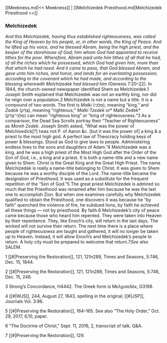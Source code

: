 [[Meekness.md|<< Meekness]]  |  [[Melchizedek Priesthood.md|Melchizedek Priesthood >>]]

### Melchizedek

*And this Melchizedek, having thus established righteousness, was called the King of Heaven by his people, or, in other words, the King of Peace. And he lifted up his voice, and he blessed Abram, being the high priest, and the keeper of the storehouse of God; him whom God had appointed to receive tithes for the poor. Wherefore, Abram paid unto him tithes of all that he had, of all the riches which he possessed, which God had given him, more than that which he had need. And it came to pass, that God blessed Abram, and gave unto him riches, and honor, and lands for an everlasting possession; according to the covenant which he had made, and according to the blessing wherewith Melchizedek had blessed him* (Genesis 7:20–22). In 1844, the church-owned newspaper identified Shem as Melchizedek.1 Joseph Smith explained that Melchizedek was not an earthly king, nor did he reign over a population.2 Melchizedek is not a name but a title. It is a compound of two words. The first is *Malki* (מַלְכִּי), meaning “king,” and *Zadok* (צֶדֶֿק), meaning “righteous;” *Malki Tzedek* or* Malki Zedek* (מַלְכִּי־צֶדֶֿק‬) can mean “righteous king” or “king of righteousness.”3 As a comparison, the Dead Sea Scrolls portray their “Teacher of Righteousness” as *Moreh Zedek*. Joseph Smith asked, “What was the power of Melchisedick[?] twas not P. of Aaron &c. [but it was the power of] a king & a priest to the most high god. A perfect law of Theocracy holding keys of power & blessings. Stood as God to give laws to people. Administering endless lives to the sons and daughters of Adam.”4 Melchizedek was a king, and he was a high priest of the Most High God after the Order of the Son of God, i.e., a king and a priest. It is both a name-title and a new name given to Shem. Christ is the Great King and the Great High Priest. The name Melchizedek is really a name-title belonging to Christ. It was given to Shem because he was a worthy disciple of the Lord. The name-title became the designation of Priesthood. It was used as a substitute for the frequent repetition of the “Son of God.”5 The great priest Melchizedek is admired so much that the Priesthood was renamed after him because he was the last one to accomplish Zion. But when one examines carefully why Melchizedek qualified to obtain the Priesthood, one discovers it was because he “by faith” quenched the violence of fire, he subdued lions, by faith he achieved all these things — not by priesthood. By faith.6 Melchizedek’s city of peace came because those who heard him repented. They were taken into Heaven by their repentance. They, like Enoch’s city, will return in the last days. The wicked will not survive their return. The next time there is a place where people of righteousness are taught and gathered, it will no longer be taken up to Heaven. Instead, it will allow Enoch’s and Melchizedek’s people to return. A holy city must be prepared to welcome that return.7*See also* SALEM.



1
[[#|Preserving the Restoration]], 121, 121n289, Times and Seasons, 5:746, Dec. 15, 1844.


2
[[#|Preserving the Restoration]], 121, 121n289, Times and Seasons, 5:746, Dec. 15, 246.


3 Strong’s Concordance, H4442. The Greek form is Μελχισεδέκ, G3198.


4
[[#|WJS]], 244, August 27, 1843, spelling in the original; [[#|JSP]], Journals Vol. 3:86.


5
[[#|Preserving the Restoration]], 164–165. See also “The Holy Order,” Oct. 29, 2017, 6,10, paper.


6 “The Doctrine of Christ,” Sept. 11, 2016, 2, transcript of talk, Q&A.


7
[[#|Preserving the Restoration]], 129.